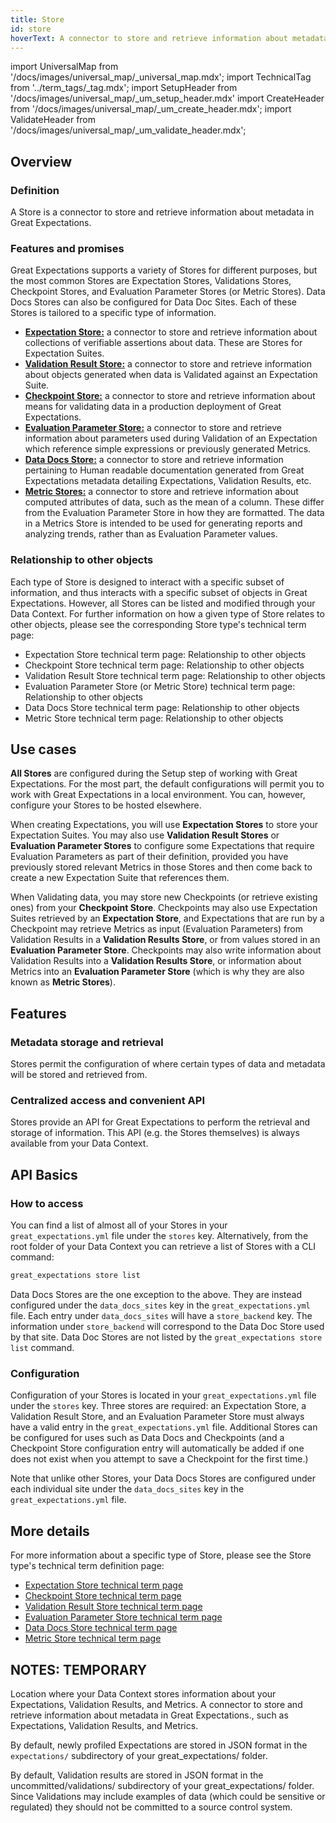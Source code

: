 ```yaml
---
title: Store
id: store
hoverText: A connector to store and retrieve information about metadata in Great Expectations.
---
```

import UniversalMap from '/docs/images/universal_map/_universal_map.mdx';
import TechnicalTag from '../term_tags/_tag.mdx';
import SetupHeader from '/docs/images/universal_map/_um_setup_header.mdx'
import CreateHeader from '/docs/images/universal_map/_um_create_header.mdx';
import ValidateHeader from '/docs/images/universal_map/_um_validate_header.mdx';


<UniversalMap setup='active' connect='inactive' create='active' validate='active'/> 

## Overview

### Definition

A Store is a connector to store and retrieve information about metadata in Great Expectations.

### Features and promises

Great Expectations supports a variety of Stores for different purposes, but the most common Stores are Expectation Stores, Validations Stores, Checkpoint Stores, and Evaluation Parameter Stores (or Metric Stores).  Data Docs Stores can also be configured for Data Doc Sites.  Each of these Stores is tailored to a specific type of information.

- [**Expectation Store:**](./expectation_store.md) a connector to store and retrieve information about collections of verifiable assertions about data.  These are Stores for Expectation Suites.
- [**Validation Result Store:**](./validation_result_store.md) a connector to store and retrieve information about objects generated when data is Validated against an Expectation Suite.
- [**Checkpoint Store:**](./checkpoint_store.md) a connector to store and retrieve information about means for validating data in a production deployment of Great Expectations.
- [**Evaluation Parameter Store:**](./evaluation_parameter_store.md) a connector to store and retrieve information about parameters used during Validation of an Expectation which reference simple expressions or previously generated Metrics.
- [**Data Docs Store:**](./data_docs_store.md) a connector to store and retrieve information pertaining to Human readable documentation generated from Great Expectations metadata detailing Expectations, Validation Results, etc.
- [**Metric Stores:**](./metric_store.md) a connector to store and retrieve information about computed attributes of data, such as the mean of a column.  These differ from the Evaluation Parameter Store in how they are formatted.  The data in a Metrics Store is intended to be used for generating reports and analyzing trends, rather than as Evaluation Parameter values.


### Relationship to other objects

Each type of Store is designed to interact with a specific subset of information, and thus interacts with a specific subset of objects in Great Expectations.  However, all Stores can be listed and modified through your Data Context.  For further information on how a given type of Store relates to other objects, please see the corresponding Store type's technical term page:

- Expectation Store technical term page: Relationship to other objects
- Checkpoint Store technical term page: Relationship to other objects
- Validation Result Store technical term page: Relationship to other objects
- Evaluation Parameter Store (or Metric Store) technical term page: Relationship to other objects
- Data Docs Store technical term page: Relationship to other objects
- Metric Store technical term page: Relationship to other objects

## Use cases

<SetupHeader/>

**All Stores** are configured during the Setup step of working with Great Expectations.  For the most part, the default configurations will permit you to work with Great Expectations in a local environment.  You can, however, configure your Stores to be hosted elsewhere.

<CreateHeader/>

When creating Expectations, you will use **Expectation Stores** to store your Expectation Suites.  You may also use **Validation Result Stores** or **Evaluation Parameter Stores** to configure some Expectations that require Evaluation Parameters as part of their definition, provided you have previously stored relevant Metrics in those Stores and then come back to create a new Expectation Suite that references them.

<ValidateHeader/>

When Validating data, you may store new Checkpoints (or retrieve existing ones) from your **Checkpoint Store**.  Checkpoints may also use Expectation Suites retrieved by an **Expectation Store**, and Expectations that are run by a Checkpoint may retrieve Metrics as input (Evaluation Parameters) from Validation Results in a **Validation Results Store**, or from values stored in an **Evaluation Parameter Store**.  Checkpoints may also write information about Validation Results into a **Validation Results Store**, or information about Metrics into an **Evaluation Parameter Store** (which is why they are also known as **Metric Stores**).

## Features

### Metadata storage and retrieval

Stores permit the configuration of where certain types of data and metadata will be stored and retrieved from.

### Centralized access and convenient API

Stores provide an API for Great Expectations to perform the retrieval and storage of information.  This API (e.g. the Stores themselves) is always available from your Data Context.

## API Basics

### How to access

You can find a list of almost all of your Stores in your `great_expectations.yml` file under the `stores` key.  Alternatively, from the root folder of your Data Context you can retrieve a list of Stores with a CLI command:

```markdown title="Console command"
great_expectations store list
```

Data Docs Stores are the one exception to the above.  They are instead configured under the `data_docs_sites` key in the `great_expectations.yml` file.  Each entry under `data_docs_sites` will have a `store_backend` key.  The information under `store_backend` will correspond to the Data Doc Store used by that site. Data Doc Stores are not listed by the `great_expectations store list` command.

### Configuration

Configuration of your Stores is located in your `great_expectations.yml` file under the `stores` key.  Three stores are required: an Expectation Store, a Validation Result Store, and an Evaluation Parameter Store must always have a valid entry in the `great_expectations.yml` file.  Additional Stores can be configured for uses such as Data Docs and Checkpoints (and a Checkpoint Store configuration entry will automatically be added if one does not exist when you attempt to save a Checkpoint for the first time.)

Note that unlike other Stores, your Data Docs Stores are configured under each individual site under the `data_docs_sites` key in the `great_expectations.yml` file.

## More details

For more information about a specific type of Store, please see the Store type's technical term definition page:

- [Expectation Store technical term page](./expectation_store.md)
- [Checkpoint Store technical term page](./checkpoint_store.md)
- [Validation Result Store technical term page](./validation_result_store.md)
- [Evaluation Parameter Store technical term page](./evaluation_parameter_store.md)
- [Data Docs Store technical term page](./data_docs_store.md)
- [Metric Store technical term page](./metric_store.md)













NOTES: TEMPORARY
--------------
Location where your Data Context stores information about your Expectations, Validation Results, and Metrics.
A connector to store and retrieve information about metadata in Great Expectations., such as Expectations, Validation Results, and Metrics.

By default, newly profiled Expectations are stored in JSON format in the `expectations/` subdirectory of your great_expectations/ folder.

By default, Validation results are stored in JSON format in the uncommitted/validations/ subdirectory of your great_expectations/ folder. Since Validations may include examples of data (which could be sensitive or regulated) they should not be committed to a source control system.